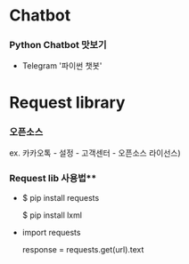 # Chatbot

### Python Chatbot 맛보기

- Telegram '파이썬 챗봇'



# Request library

### 오픈소스

ex. 카카오톡 - 설정 - 고객센터 - 오픈소스 라이선스)

### Request lib 사용법**

- $ pip install requests

  $ pip install lxml

- import requests

  response = requests.get(url).text